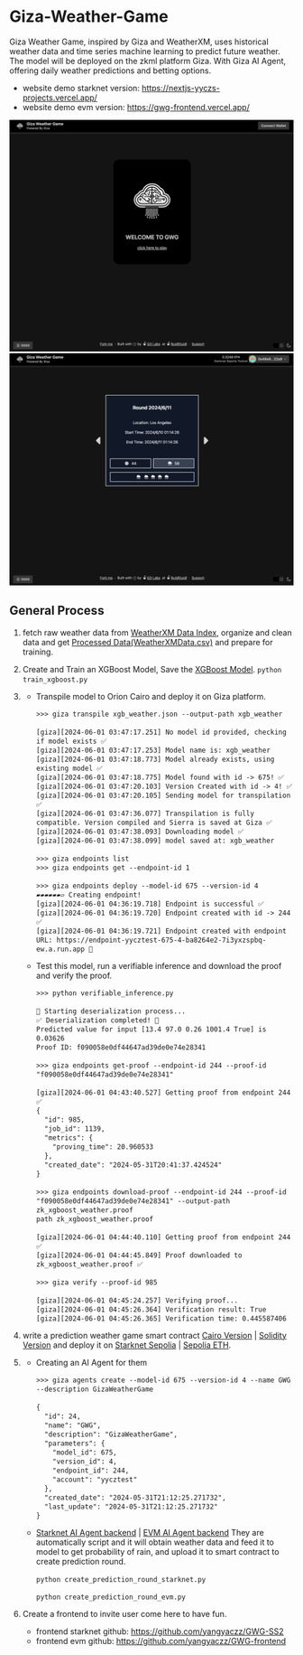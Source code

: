 # Giza-Weather-Game
Giza Weather Game, inspired by Giza and WeatherXM, uses historical weather data and time series machine learning to predict future weather. The model will be deployed on the zkml platform Giza. With Giza AI Agent, offering daily weather predictions and betting options.

- website demo starknet version: <https://nextjs-yyczs-projects.vercel.app/>
- website demo evm version: <https://gwg-frontend.vercel.app/>

![tab1](./presentation/1.png)
![tab1](./presentation/2.png)



## General Process
1. fetch raw weather data from [WeatherXM Data Index](https://index.weatherxm.network/), organize and clean data and get [Processed Data(WeatherXMData.csv)](WeatherXMData.csv) and prepare for training.

2. Create and Train an XGBoost Model, Save the [XGBoost Model](train_xgboost.py).  `python train_xgboost.py`

3. - Transpile model to Orion Cairo and deploy it on Giza platform.

      ```
      >>> giza transpile xgb_weather.json --output-path xgb_weather

      [giza][2024-06-01 03:47:17.251] No model id provided, checking if model exists ✅ 
      [giza][2024-06-01 03:47:17.253] Model name is: xgb_weather
      [giza][2024-06-01 03:47:18.773] Model already exists, using existing model ✅ 
      [giza][2024-06-01 03:47:18.775] Model found with id -> 675! ✅
      [giza][2024-06-01 03:47:20.103] Version Created with id -> 4! ✅
      [giza][2024-06-01 03:47:20.105] Sending model for transpilation ✅ 
      [giza][2024-06-01 03:47:36.077] Transpilation is fully compatible. Version compiled and Sierra is saved at Giza ✅
      [giza][2024-06-01 03:47:38.093] Downloading model ✅
      [giza][2024-06-01 03:47:38.099] model saved at: xgb_weather

      >>> giza endpoints list
      >>> giza endpoints get --endpoint-id 1

      >>> giza endpoints deploy --model-id 675 --version-id 4
      ▰▰▰▰▰▰▱ Creating endpoint!
      [giza][2024-06-01 04:36:19.718] Endpoint is successful ✅
      [giza][2024-06-01 04:36:19.720] Endpoint created with id -> 244 ✅
      [giza][2024-06-01 04:36:19.721] Endpoint created with endpoint URL: https://endpoint-yycztest-675-4-ba8264e2-7i3yxzspbq-ew.a.run.app 🎉

      ```

    - Test this model, run a verifiable inference and download the proof and verify the proof.


      ```
      >>> python verifiable_inference.py   

      🚀 Starting deserialization process...
      ✅ Deserialization completed! 🎉
      Predicted value for input [13.4 97.0 0.26 1001.4 True] is 0.03626
      Proof ID: f090058e0df44647ad39de0e74e28341

      >>> giza endpoints get-proof --endpoint-id 244 --proof-id "f090058e0df44647ad39de0e74e28341"

      [giza][2024-06-01 04:43:40.527] Getting proof from endpoint 244 ✅ 
      {
        "id": 985,
        "job_id": 1139,
        "metrics": {
          "proving_time": 20.960533
        },
        "created_date": "2024-05-31T20:41:37.424524"
      }

      >>> giza endpoints download-proof --endpoint-id 244 --proof-id "f090058e0df44647ad39de0e74e28341" --output-path zk_xgboost_weather.proof
      path zk_xgboost_weather.proof

      [giza][2024-06-01 04:44:40.110] Getting proof from endpoint 244 ✅ 
      [giza][2024-06-01 04:44:45.849] Proof downloaded to zk_xgboost_weather.proof ✅ 

      >>> giza verify --proof-id 985

      [giza][2024-06-01 04:45:24.257] Verifying proof...
      [giza][2024-06-01 04:45:26.364] Verification result: True
      [giza][2024-06-01 04:45:26.365] Verification time: 0.445587406
      ```


4. write a prediction weather game smart contract [Cairo Version](https://github.com/yangyaczz/GWG-SS2/blob/main/packages/snfoundry/contracts/src/GizaWeatherGame.cairo) | [Solidity Version](./contracts/src/GizaWeatherGame.sol) and deploy it on [Starknet Sepolia](https://sepolia.voyager.online/contract/0x02080d031fe3e46b4b4d3b7236e62021ec9d4adea303ce741141a79874e0ac03#accountCalls) | [Sepolia ETH](https://sepolia.etherscan.io/address/0x7ef2cfc86513ec79b8c8de742a0991be2798a8e9).

5. 
    - Creating an AI Agent for them
      ```
      >>> giza agents create --model-id 675 --version-id 4 --name GWG --description GizaWeatherGame

      {
        "id": 24,
        "name": "GWG",
        "description": "GizaWeatherGame",
        "parameters": {
          "model_id": 675,
          "version_id": 4,
          "endpoint_id": 244,
          "account": "yycztest"
        },
        "created_date": "2024-05-31T21:12:25.271732",
        "last_update": "2024-05-31T21:12:25.271732"
      }
      ```

    - [Starknet AI Agent backend](create_prediction_round_starknet.py) | [EVM AI Agent backend](create_prediction_round_evm.py) They are automatically script and it will obtain weather data and feed it to model to get probability of rain, and upload it to smart contract to create prediction round.

      `python create_prediction_round_starknet.py`

      
      `python create_prediction_round_evm.py`


6. Create a frontend to invite user come here to have fun.

    - frontend starknet github: <https://github.com/yangyaczz/GWG-SS2>
    - frontend evm github: <https://github.com/yangyaczz/GWG-frontend>